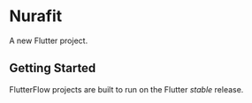 # Nurafit

A new Flutter project.

## Getting Started

FlutterFlow projects are built to run on the Flutter _stable_ release.
